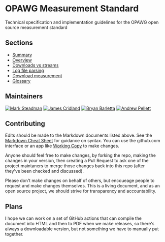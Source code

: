 # OPAWG Measurement Standard

Technical specification and implementation guidelines for the OPAWG open source measurement standard

## Sections

- [Summary](./pages/summary.md)
- [Overview](./pages/overview.md)
- [Downloads vs streams](./pages/downloads-vs-streams.md)
- [Log file parsing](./pages/log-parsing.md)
- [Download measurement](./pages/measurement.md)
- [Glossary](./pagers/glossary.md)

## Maintainers

[![Mark Steadman](https://avatars.githubusercontent.com/u/3310393?s=32&v=4)](https://github.com/amarksteadman)
[![James Cridland](https://avatars.githubusercontent.com/u/231941?s=32&v=4)](https://github.com/jamescridland)
[![Bryan Barletta](https://avatars.githubusercontent.com/u/76928378?s=32&v=4)](https://github.com/BryanBarletta)
[![Andrew Pellett](https://avatars.githubusercontent.com/u/1068876?s=32&v=4)](https://github.com/anrope)

## Contributing

Edits should be made to the Markdown documents listed above. See the [Markdown Cheat Sheet](https://www.markdownguide.org/cheat-sheet/) for guidance on syntax.
You can use the github.com interface or an app like [Working Copy](https://workingcopyapp.com) to make changes.

Anyone should feel free to make changes, by forking the repo, making the changes in your version, then creating a Pull Request to ask one of the project maintaners to merge those changes back into this repo (after they've been checked and discussed).

Please don't make changes on behalf of others, but encoueage people to request and make changes themselves. This is a living document, and as an open source project, we should strive for transparency and accountability.

## Plans

I hope we can work on a set of GitHub actions that can compile the document into HTML and then to PDF when we make releases, so there's always a downloadable version, but not something we have to manually put together.
